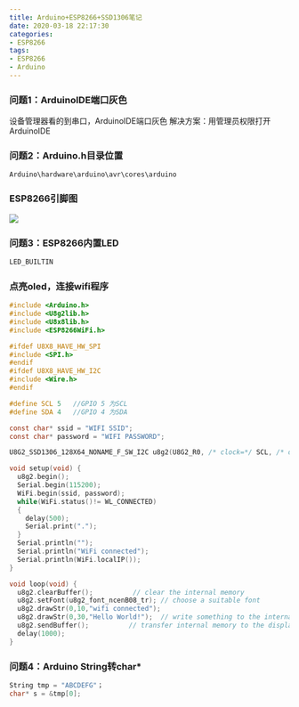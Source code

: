 ```yaml
---
title: Arduino+ESP8266+SSD1306笔记
date: 2020-03-18 22:17:30
categories: 
- ESP8266
tags:
- ESP8266
- Arduino
---
```


### 问题1：ArduinoIDE端口灰色  
设备管理器看的到串口，ArduinoIDE端口灰色
解决方案：用管理员权限打开ArduinoIDE
### 问题2：Arduino.h目录位置  
```shell
Arduino\hardware\arduino\avr\cores\arduino
```
### ESP8266引脚图  
![](http://120.55.88.72:8001/2020/03/18/fcc148b39d37b.png)
### 问题3：ESP8266内置LED  
```c
LED_BUILTIN
```
### 点亮oled，连接wifi程序  
```c
#include <Arduino.h>
#include <U8g2lib.h>
#include <U8x8lib.h>
#include <ESP8266WiFi.h>

#ifdef U8X8_HAVE_HW_SPI
#include <SPI.h>
#endif
#ifdef U8X8_HAVE_HW_I2C
#include <Wire.h>
#endif

#define SCL 5   //GPIO 5 为SCL
#define SDA 4   //GPIO 4 为SDA

const char* ssid = "WIFI SSID";
const char* password = "WIFI PASSWORD";

U8G2_SSD1306_128X64_NONAME_F_SW_I2C u8g2(U8G2_R0, /* clock=*/ SCL, /* data=*/ SDA, /* reset=*/ U8X8_PIN_NONE);   // All Boards without Reset of the Display

void setup(void) {
  u8g2.begin();
  Serial.begin(115200);
  WiFi.begin(ssid, password);
  while(WiFi.status()!= WL_CONNECTED)
  {
    delay(500);
    Serial.print(".");
  }
  Serial.println("");
  Serial.println("WiFi connected");
  Serial.println(WiFi.localIP());
}

void loop(void) {
  u8g2.clearBuffer();          // clear the internal memory
  u8g2.setFont(u8g2_font_ncenB08_tr); // choose a suitable font
  u8g2.drawStr(0,10,"wifi connected");
  u8g2.drawStr(0,30,"Hello World!");  // write something to the internal memory
  u8g2.sendBuffer();          // transfer internal memory to the display
  delay(1000);      
}
```
### 问题4：Arduino String转char*
```c  
String tmp = "ABCDEFG"；
char* s = &tmp[0];
```